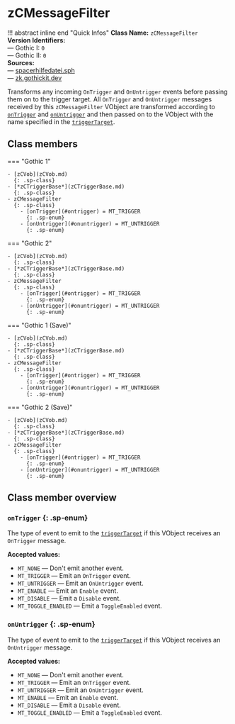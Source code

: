 # zCMessageFilter

!!! abstract inline end "Quick Infos"
    **Class Name:** `zCMessageFilter`<br/>
    **Version Identifiers:**<br />
    — Gothic I: `0`<br/>
    — Gothic II: `0`<br/>
    **Sources:**<br/>
    — [spacerhilfedatei.sph](https://wiki.worldofgothic.de/doku.php?id=spacer:hilfedatei)<br/>
    — [zk.gothickit.dev](https://zk.gothickit.dev/engine/objects/zCMessageFilter/)

Transforms any incoming `OnTrigger` and `OnUntrigger` events before passing them on to the trigger target. All
`OnTrigger` and `OnUntrigger` messages received by this `zCMessageFilter` VObject are transformed according to
[`onTrigger`](#ontrigger) and [`onUntrigger`](#onuntrigger) and then passed on to the VObject with the name specified
in the [`triggerTarget`](zCTriggerBase.md#triggertarget).

## Class members

=== "Gothic 1"

    - [zCVob](zCVob.md)
      {: .sp-class}
    - [*zCTriggerBase*](zCTriggerBase.md)
      {: .sp-class}
    - zCMessageFilter
      {: .sp-class}
        - [onTrigger](#ontrigger) = MT_TRIGGER
          {: .sp-enum}
        - [onUntrigger](#onuntrigger) = MT_UNTRIGGER
          {: .sp-enum}

=== "Gothic 2"

    - [zCVob](zCVob.md)
      {: .sp-class}
    - [*zCTriggerBase*](zCTriggerBase.md)
      {: .sp-class}
    - zCMessageFilter
      {: .sp-class}
        - [onTrigger](#ontrigger) = MT_TRIGGER
          {: .sp-enum}
        - [onUntrigger](#onuntrigger) = MT_UNTRIGGER
          {: .sp-enum}

=== "Gothic 1 (Save)"

    - [zCVob](zCVob.md)
      {: .sp-class}
    - [*zCTriggerBase*](zCTriggerBase.md)
      {: .sp-class}
    - zCMessageFilter
      {: .sp-class}
        - [onTrigger](#ontrigger) = MT_TRIGGER
          {: .sp-enum}
        - [onUntrigger](#onuntrigger) = MT_UNTRIGGER
          {: .sp-enum}

=== "Gothic 2 (Save)"

    - [zCVob](zCVob.md)
      {: .sp-class}
    - [*zCTriggerBase*](zCTriggerBase.md)
      {: .sp-class}
    - zCMessageFilter
      {: .sp-class}
        - [onTrigger](#ontrigger) = MT_TRIGGER
          {: .sp-enum}
        - [onUntrigger](#onuntrigger) = MT_UNTRIGGER
          {: .sp-enum}

## Class member overview

### `onTrigger` {: .sp-enum}

The type of event to emit to the [`triggerTarget`](#triggertarget) if this VObject receives an `OnTrigger` message.

**Accepted values:**

* `MT_NONE` — Don't emit another event.
* `MT_TRIGGER` — Emit an `OnTrigger` event.
* `MT_UNTRIGGER` — Emit an `OnUntrigger` event.
* `MT_ENABLE` — Emit an `Enable` event.
* `MT_DISABLE` — Emit a `Disable` event.
* `MT_TOGGLE_ENABLED` — Emit a `ToggleEnabled` event.

### `onUntrigger` {: .sp-enum}

The type of event to emit to the [`triggerTarget`](#triggertarget) if this VObject receives an `OnUntrigger` message.

**Accepted values:**

* `MT_NONE` — Don't emit another event.
* `MT_TRIGGER` — Emit an `OnTrigger` event.
* `MT_UNTRIGGER` — Emit an `OnUntrigger` event.
* `MT_ENABLE` — Emit an `Enable` event.
* `MT_DISABLE` — Emit a `Disable` event.
* `MT_TOGGLE_ENABLED` — Emit a `ToggleEnabled` event.
